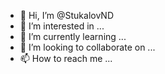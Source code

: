 - 👋 Hi, I’m @StukalovND
- 👀 I’m interested in ...
- 🌱 I’m currently learning ...
- 💞️ I’m looking to collaborate on ...
- 📫 How to reach me ...

<!---
StukalovND/StukalovND is a ✨ special ✨ repository because its `README.md` (this file) appears on your GitHub profile.
You can click the Preview link to take a look at your changes.
--->
